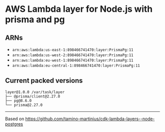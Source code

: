 # AWS Lambda layer for Node.js with prisma and pg

## ARNs
* `arn:aws:lambda:us-east-1:898466741470:layer:PrismaPg:11`
* `arn:aws:lambda:us-west-2:898466741470:layer:PrismaPg:11`
* `arn:aws:lambda:eu-west-1:898466741470:layer:PrismaPg:11`
* `arn:aws:lambda:eu-central-1:898466741470:layer:PrismaPg:11`

## Current packed versions

```
layer@1.0.0 /var/task/layer
├── @prisma/client@2.27.0 
├── pg@8.6.0 
└── prisma@2.27.0 
```

---

Based on https://github.com/tamino-martinius/cdk-lambda-layers--node-postgres
